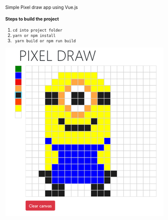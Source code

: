 Simple Pixel draw app using Vue.js

#### Steps to build the project
1. `` cd into project folder ``
2. `` yarn or npm install ``
3. `` yarn build or npm run build``


![alt text](https://github.com/imjith/pixel-draw/blob/master/screen.png)
